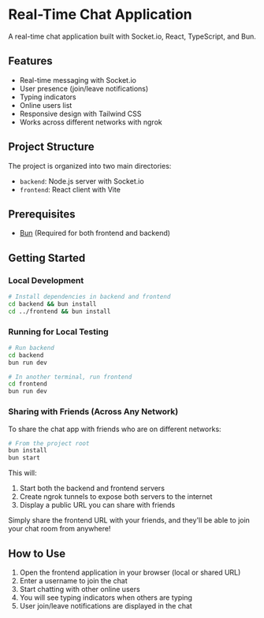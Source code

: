 # Real-Time Chat Application

A real-time chat application built with Socket.io, React, TypeScript, and Bun.

## Features

- Real-time messaging with Socket.io
- User presence (join/leave notifications)
- Typing indicators
- Online users list
- Responsive design with Tailwind CSS
- Works across different networks with ngrok

## Project Structure

The project is organized into two main directories:

- `backend`: Node.js server with Socket.io
- `frontend`: React client with Vite

## Prerequisites

- [Bun](https://bun.sh/) (Required for both frontend and backend)

## Getting Started

### Local Development

```bash
# Install dependencies in backend and frontend
cd backend && bun install
cd ../frontend && bun install
```

### Running for Local Testing

```bash
# Run backend
cd backend
bun run dev

# In another terminal, run frontend
cd frontend
bun run dev
```

### Sharing with Friends (Across Any Network)

To share the chat app with friends who are on different networks:

```bash
# From the project root
bun install
bun start
```

This will:
1. Start both the backend and frontend servers
2. Create ngrok tunnels to expose both servers to the internet
3. Display a public URL you can share with friends

Simply share the frontend URL with your friends, and they'll be able to join your chat room from anywhere!

## How to Use

1. Open the frontend application in your browser (local or shared URL)
2. Enter a username to join the chat
3. Start chatting with other online users
4. You will see typing indicators when others are typing
5. User join/leave notifications are displayed in the chat 